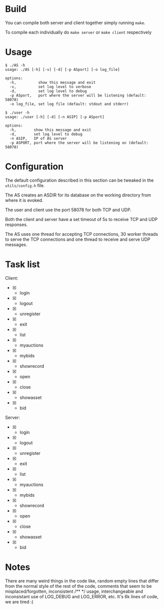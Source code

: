 # Build
You can compile both server and client together simply running `make`.

To compile each individually do `make server` or `make client` respectively

# Usage
```
$ ./AS -h
usage: ./AS [-h] [-v] [-d] [-p ASport] [-o log_file]

options:
  -h,          show this message and exit
  -v,          set log level to verbose
  -d,          set log level to debug
  -p ASport,   port where the server will be listening (default: 58078)
  -o log_file, set log file (default: stdout and stderr)
```

```
$ ./user -h
usage: ./user [-h] [-d] [-n ASIP] [-p ASport]

options:
  -h,        show this message and exit
  -d,        set log level to debug
  -n ASIP,   IP of AS server
  -p ASPORT, port where the server will be listening on (default: 58078)
```

# Configuration
The default configuration described in this section can be tweaked in the `utils/config.h` file.

The AS creates an ASDIR for its database on the working directory from where it is evoked.

The user and client use the port 58078 for both TCP and UDP.

Both the client and server have a set timeout of 5s to receive TCP and UDP responses.

The AS uses one thread for accepting TCP connections, 30 worker threads to serve the TCP connections and one thread to receive and serve UDP messages.


# Task list

Client:
- [X] - login
- [X] - logout 
- [X] - unregister 
- [X] - exit
- [X] - list 
- [X] - myauctions 
- [X] - mybids
- [X] - showrecord

- [X] - open
- [X] - close
- [X] - showasset
- [X] - bid

Server:
- [X] - login
- [X] - logout 
- [X] - unregister 
- [X] - exit
- [X] - list 
- [X] - myauctions 
- [X] - mybids
- [X] - showrecord

- [X] - open
- [X] - close
- [X] - showasset
- [X] - bid

# Notes
There are many weird things in the code like, random empty lines that differ from the normal style of the rest of the code, comments that seem to be misplaced/forgotten, inconsistent /** */ usage, interchangeable and inconsistant use of LOG_DEBUG and LOG_ERROR, etc. It's 6k lines of code, we are tired :(
